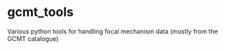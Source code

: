 gcmt_tools
==========

Various python tools for handling focal mechanism data (mostly from the GCMT catalogue)
